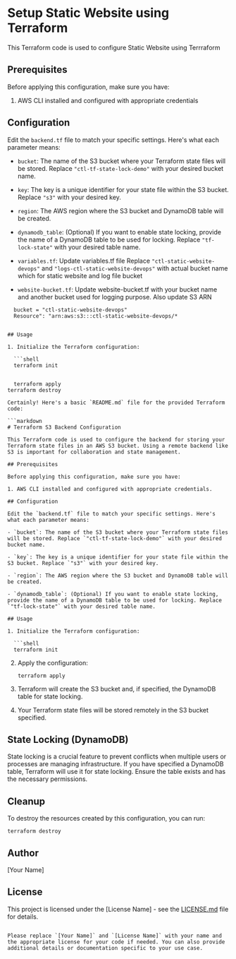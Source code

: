 # Setup Static Website using Terraform 

This Terraform code is used to configure Static Website using Terrraform 

## Prerequisites

Before applying this configuration, make sure you have:

1. AWS CLI installed and configured with appropriate credentials

## Configuration

Edit the `backend.tf` file to match your specific settings. Here's what each parameter means:

- `bucket`: The name of the S3 bucket where your Terraform state files will be stored. Replace `"ctl-tf-state-lock-demo"` with your desired bucket name.

- `key`: The key is a unique identifier for your state file within the S3 bucket. Replace `"s3"` with your desired key.

- `region`: The AWS region where the S3 bucket and DynamoDB table will be created.

- `dynamodb_table`: (Optional) If you want to enable state locking, provide the name of a DynamoDB table to be used for locking. Replace `"tf-lock-state"` with your desired table name.

- `variables.tf`: Update variables.tf file Replace `"ctl-static-website-devops"`  and `"logs-ctl-static-website-devops"` with actual bucket name which for static website and log file bucket

- `website-bucket.tf`: Update website-bucket.tf with your bucket name and another bucket used for logging purpose. Also update S3  ARN

 ```shell
   bucket = "ctl-static-website-devops"
   Resource": "arn:aws:s3:::ctl-static-website-devops/*


## Usage

1. Initialize the Terraform configuration:

   ```shell
   terraform init


   terraform apply
terraform destroy

Certainly! Here's a basic `README.md` file for the provided Terraform code:

```markdown
# Terraform S3 Backend Configuration

This Terraform code is used to configure the backend for storing your Terraform state files in an AWS S3 bucket. Using a remote backend like S3 is important for collaboration and state management.

## Prerequisites

Before applying this configuration, make sure you have:

1. AWS CLI installed and configured with appropriate credentials.

## Configuration

Edit the `backend.tf` file to match your specific settings. Here's what each parameter means:

- `bucket`: The name of the S3 bucket where your Terraform state files will be stored. Replace `"ctl-tf-state-lock-demo"` with your desired bucket name.

- `key`: The key is a unique identifier for your state file within the S3 bucket. Replace `"s3"` with your desired key.

- `region`: The AWS region where the S3 bucket and DynamoDB table will be created.

- `dynamodb_table`: (Optional) If you want to enable state locking, provide the name of a DynamoDB table to be used for locking. Replace `"tf-lock-state"` with your desired table name.

## Usage

1. Initialize the Terraform configuration:

   ```shell
   terraform init
   ```

2. Apply the configuration:

   ```shell
   terraform apply
   ```

3. Terraform will create the S3 bucket and, if specified, the DynamoDB table for state locking.

4. Your Terraform state files will be stored remotely in the S3 bucket specified.

## State Locking (DynamoDB)

State locking is a crucial feature to prevent conflicts when multiple users or processes are managing infrastructure. If you have specified a DynamoDB table, Terraform will use it for state locking. Ensure the table exists and has the necessary permissions.

## Cleanup

To destroy the resources created by this configuration, you can run:

```shell
terraform destroy
```

## Author

[Your Name]

## License

This project is licensed under the [License Name] - see the [LICENSE.md](LICENSE.md) file for details.

```

Please replace `[Your Name]` and `[License Name]` with your name and the appropriate license for your code if needed. You can also provide additional details or documentation specific to your use case.
